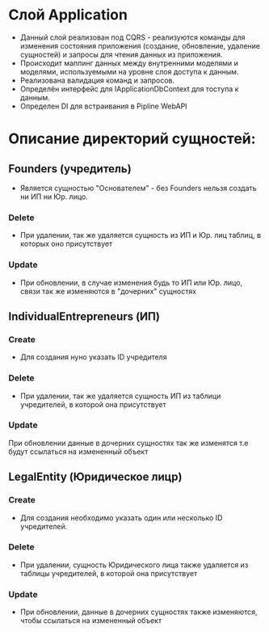 # Cлой Application
- Данный слой реализован под CQRS - реализуются команды для изменения состояния приложения (создание, обновление, удаление сущностей) и запросы для чтения данных из приложения.
- Происходит маппинг данных между внутренними моделями и моделями, используемыми на уровне слоя доступа к данным.
- Реализована валидация команд и запросов.
- Определён интерфейс для IApplicationDbContext для тоступа к данным.
- Определен DI для встраивания в Pipline WebAPI

# Описание директорий сущностей:
## Founders (учредитель)
- Является сущностью "Основателем" - без Founders нельзя создать ни ИП ни Юр. лицо.
 
### Delete
- При удалении, так же удаляется сущность из ИП и Юр. лиц таблиц, в которых оно присутствует

### Update
- При обновлении, в случае изменения будь то ИП или Юр. лицо, связи так же изменяются в "дочерних" сущностях

## IndividualEntrepreneurs (ИП)
### Create
- Для создания нуно указать ID учредителя

### Delete
- При удалении, так же удаляется сущность ИП из таблици учредителей, в которой она присутствует

### Update
При обновлении данные в дочерних сущностях так же изменятся т.е будут ссылаться на измененный объект

## LegalEntity (Юридическое лицр)
### Create
- Для создания необходимо указать один или несколько ID учредителей.

### Delete
- При удалении, сущность Юридического лица также удаляется из таблицы учредителей, в которой она присутствует

### Update
- При обновлении, данные в дочерних сущностях также изменяются, чтобы ссылаться на измененный объект

